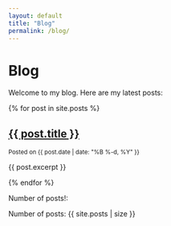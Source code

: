 ```yaml
---
layout: default
title: "Blog"
permalink: /blog/
---
```

# Blog

Welcome to my blog. Here are my latest posts:

{% for post in site.posts %}
<article>
  <h2><a href="{{ post.url }}">{{ post.title }}</a></h2>
  <small>Posted on {{ post.date | date: "%B %-d, %Y" }}</small>
  <p>{{ post.excerpt }}</p>
</article>
{% endfor %}

Number of posts!:
<p>Number of posts: {{ site.posts | size }}</p>